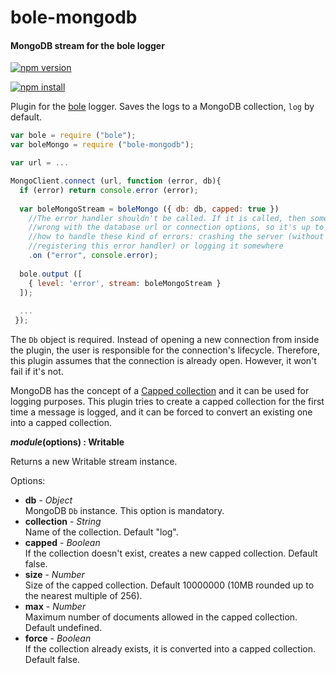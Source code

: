bole-mongodb
============

#### MongoDB stream for the bole logger ####

[![npm version][npm-version-image]][npm-url]

[![npm install][npm-install-image]][npm-url]

Plugin for the [bole][bole-url] logger. Saves the logs to a MongoDB collection, `log` by default.

```javascript
var bole = require ("bole");
var boleMongo = require ("bole-mongodb");

var url = ...

MongoClient.connect (url, function (error, db){
  if (error) return console.error (error);
  
  var boleMongoStream = boleMongo ({ db: db, capped: true })
    //The error handler shouldn't be called. If it is called, then something is
    //wrong with the database url or connection options, so it's up to you
    //how to handle these kind of errors: crashing the server (without
    //registering this error handler) or logging it somewhere
    .on ("error", console.error);
  
  bole.output ([
    { level: 'error', stream: boleMongoStream }
  ]);
  
  ...
 });
```

The `Db` object is required. Instead of opening a new connection from inside the plugin, the user is responsible for the connection's lifecycle. Therefore, this plugin assumes that the connection is already open. However, it won't fail if it's not.

MongoDB has the concept of a [Capped collection][capped-collection] and it can be used for logging purposes. This plugin tries to create a capped collection for the first time a message is logged, and it can be forced to convert an existing one into a capped collection.

<a name="create"></a>
___module_(options) : Writable__

Returns a new Writable stream instance.

Options:

- __db__ - _Object_  
  MongoDB `Db` instance. This option is mandatory.
- __collection__ - _String_  
  Name of the collection. Default "log".
- __capped__ - _Boolean_  
  If the collection doesn't exist, creates a new capped collection. Default false.
- __size__ - _Number_  
  Size of the capped collection. Default 10000000 (10MB rounded up to the nearest multiple of 256).
- __max__ - _Number_  
  Maximum number of documents allowed in the capped collection. Default undefined.
- __force__ - _Boolean_  
  If the collection already exists, it is converted into a capped collection. Default false.

[npm-version-image]: http://img.shields.io/npm/v/bole-mongodb.svg
[npm-install-image]: https://nodei.co/npm/bole-mongodb.png?mini=true
[npm-url]: https://npmjs.org/package/bole-mongodb
[bole-url]: https://github.com/rvagg/bole
[capped-collection]: http://docs.mongodb.org/manual/core/capped-collections